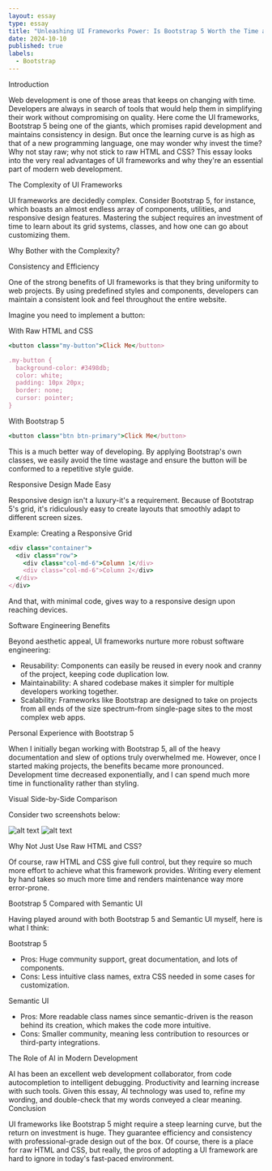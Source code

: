 ```yaml
---
layout: essay
type: essay
title: "Unleashing UI Frameworks Power: Is Bootstrap 5 Worth the Time and Effort Involved?"
date: 2024-10-10
published: true
labels:
  - Bootstrap
---
```


Introduction

Web development is one of those areas that keeps on changing with time. Developers are always in search of tools that would help them in simplifying their work without compromising on quality. Here come the UI frameworks, Bootstrap 5 being one of the giants, which promises rapid development and maintains consistency in design. But once the learning curve is as high as that of a new programming language, one may wonder why invest the time? Why not stay raw; why not stick to raw HTML and CSS? This essay looks into the very real advantages of UI frameworks and why they're an essential part of modern web development.

The Complexity of UI Frameworks

UI frameworks are decidedly complex. Consider Bootstrap 5, for instance, which boasts an almost endless array of components, utilities, and responsive design features. Mastering the subject requires an investment of time to learn about its grid systems, classes, and how one can go about customizing them.

Why Bother with the Complexity?

Consistency and Efficiency

One of the strong benefits of UI frameworks is that they bring uniformity to web projects. By using predefined styles and components, developers can maintain a consistent look and feel throughout the entire website.

Imagine you need to implement a button:

With Raw HTML and CSS
```ruby
<button class="my-button">Click Me</button>

.my-button {
  background-color: #3498db;
  color: white;
  padding: 10px 20px;
  border: none;
  cursor: pointer;
}
```
With Bootstrap 5
```ruby
<button class="btn btn-primary">Click Me</button>
```
This is a much better way of developing. By applying Bootstrap's own classes, we easily avoid the time wastage and ensure the button will be conformed to a repetitive style guide.

Responsive Design Made Easy

Responsive design isn't a luxury-it's a requirement. Because of Bootstrap 5's grid, it's ridiculously easy to create layouts that smoothly adapt to different screen sizes.

Example: Creating a Responsive Grid
```ruby
<div class="container">
  <div class="row">
    <div class="col-md-6">Column 1</div>
    <div class="col-md-6">Column 2</div>
  </div>
</div>
```
And that, with minimal code, gives way to a responsive design upon reaching devices.

Software Engineering Benefits

Beyond aesthetic appeal, UI frameworks nurture more robust software engineering:

* Reusability: Components can easily be reused in every nook and cranny of the project, keeping code duplication low.
* Maintainability: A shared codebase makes it simpler for multiple developers working together.
* Scalability: Frameworks like Bootstrap are designed to take on projects from all ends of the size spectrum-from single-page sites to the most complex web apps.

Personal Experience with Bootstrap 5

When I initially began working with Bootstrap 5, all of the heavy documentation and slew of options truly overwhelmed me. However, once I started making projects, the benefits became more pronounced. Development time decreased exponentially, and I can spend much more time in functionality rather than styling.

Visual Side-by-Side Comparison

Consider two screenshots below:

![alt text]([http://url/to/img.png](https://blog-frontend.envato.com/uploads/sites/2/2020/04/boring-websites-example-01.jpg))
![alt text]([http://url/to/img.png](https://www.creative-tim.com/blog/content/images/wordpress/2019/01/image2-1.jpg))

Why Not Just Use Raw HTML and CSS?

Of course, raw HTML and CSS give full control, but they require so much more effort to achieve what this framework provides. Writing every element by hand takes so much more time and renders maintenance way more error-prone.

Bootstrap 5 Compared with Semantic UI

Having played around with both Bootstrap 5 and Semantic UI myself, here is what I think:

Bootstrap 5
* Pros: Huge community support, great documentation, and lots of components.
* Cons: Less intuitive class names, extra CSS needed in some cases for customization.

Semantic UI
* Pros: More readable class names since semantic-driven is the reason behind its creation, which makes the code more intuitive.
* Cons: Smaller community, meaning less contribution to resources or third-party integrations.

The Role of AI in Modern Development

AI has been an excellent web development collaborator, from code autocompletion to intelligent debugging. Productivity and learning increase with such tools. Given this essay, AI technology was used to, refine my wording, and double-check that my words conveyed a clear meaning.
Conclusion

UI frameworks like Bootstrap 5 might require a steep learning curve, but the return on investment is huge. They guarantee efficiency and consistency with professional-grade design out of the box. Of course, there is a place for raw HTML and CSS, but really, the pros of adopting a UI framework are hard to ignore in today's fast-paced environment.

